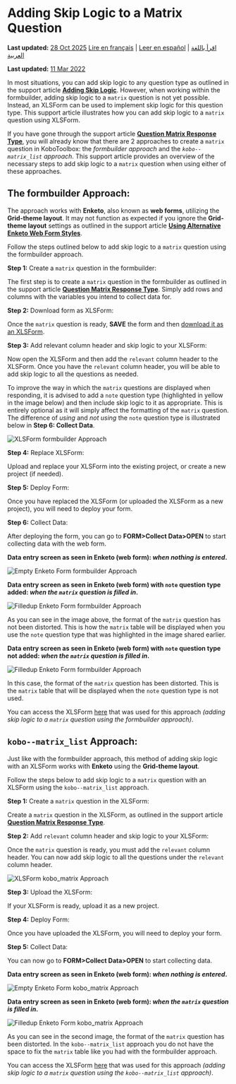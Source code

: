 ﻿# Adding Skip Logic to a Matrix Question
**Last updated:** <a href="https://github.com/kobotoolbox/docs/blob/050dcc9c8bfb4c528208bbe886979999037f1554/source/adding_skip_to_matrix.md" class="reference">28 Oct 2025</a>
<a href="fr/adding_skip_to_matrix.html">Lire en français</a> | <a href="es/adding_skip_to_matrix.html">Leer en español</a> | <a href="ar/adding_skip_to_matrix.html">اقرأ باللغة العربية</a>

**Last updated:**
<a href="https://github.com/kobotoolbox/docs/blob/83d9dadfcc132d75f99e2705f77c425c2fee6d70/source/adding_skip_to_matrix.md" class="reference">11
Mar 2022</a>

In most situations, you can add skip logic to any question type as outlined in
the support article **[Adding Skip Logic](skip_logic.md)**. However, when
working within the formbuilder, adding skip logic to a `matrix` question is not
yet possible. Instead, an XLSForm can be used to implement skip logic for this
question type. This support article illustrates how you can add skip logic to a
`matrix` question using XLSForm.

If you have gone through the support article
**[Question Matrix Response Type](matrix_response.md)**, you will already know
that there are 2 approaches to create a `matrix` question in KoboToolbox: the
_formbuilder approach_ and the _`kobo--matrix_list` approach_. This support
article provides an overview of the necessary steps to add skip logic to a
`matrix` question when using either of these approaches.

## The formbuilder Approach:

The approach works with **Enketo**, also known as **web forms**, utilizing the
**Grid-theme layout**. It may not function as expected if you ignore the
**Grid-theme layout** settings as outlined in the support article
**[Using Alternative Enketo Web Form Styles](alternative_enketo.md)**.

Follow the steps outlined below to add skip logic to a `matrix` question using
the formbuilder approach.

**Step 1:** Create a `matrix` question in the formbuilder:

The first step is to create a `matrix` question in the formbuilder as outlined
in the support article **[Question Matrix Response Type](matrix_response.md)**.
Simply add rows and columns with the variables you intend to collect data for.

**Step 2:** Download form as XLSForm:

Once the `matrix` question is ready, **SAVE** the form and then
[download it as an XLSForm](getting_started_xlsform.md#downloading-an-xlsform-from-kobotoolbox).

**Step 3:** Add relevant column header and skip logic to your XLSForm:

Now open the XLSForm and then add the `relevant` column header to the XLSForm.
Once you have the `relevant` column header, you will be able to add skip logic
to all the questions as needed.

To improve the way in which the `matrix` questions are displayed when
responding, it is advised to add a `note` question type (highlighted in yellow
in the image below) and then include skip logic to it as appropriate. This is
entirely optional as it will simply affect the formatting of the `matrix`
question. The difference of _using_ and _not using_ the `note` question type is
illustrated below in **Step 6: Collect Data**.

![XLSForm formbuilder Approach](images/adding_skip_to_matrix/formbuilder_xlsform.png)

**Step 4:** Replace XLSForm:

Upload and replace your XLSForm into the existing project, or create a new
project (if needed).

**Step 5:** Deploy Form:

Once you have replaced the XLSForm (or uploaded the XLSForm as a new project),
you will need to deploy your form.

**Step 6:** Collect Data:

After deploying the form, you can go to **FORM>Collect Data>OPEN** to start
collecting data with the web form.

**Data entry screen as seen in Enketo (web form): _when nothing is entered_.**

![Empty Enketo Form formbuilder Approach](images/adding_skip_to_matrix/formbuilder_enketo_form_empty.png)

**Data entry screen as seen in Enketo (web form) with `note` question type
added: _when the `matrix` question is filled in_.**

![Filledup Enketo Form formbuilder Approach](images/adding_skip_to_matrix/formbuilder_enketo_form_filled_no_issue.png)

As you can see in the image above, the format of the `matrix` question has not
been distorted. This is how the `matrix` table will be displayed when you use
the `note` question type that was highlighted in the image shared earlier.

**Data entry screen as seen in Enketo (web form) with `note` question type not
added: _when the `matrix` question is filled in_.**

![Filledup Enketo Form formbuilder Approach](images/adding_skip_to_matrix/formbuilder_enketo_form_filled_with_issue.png)

In this case, the format of the `matrix` question has been distorted. This is
the `matrix` table that will be displayed when the `note` question type is not
used.

<p class="note">
  You can access the XLSForm
  <a
    download
    class="reference"
    href="./_static/files/adding_skip_to_matrix/adding_skip_to_a_matrix_question.xls"
    >here</a
  >
  that was used for this approach
  <em
    >(adding skip logic to a <code>matrix</code> question using the formbuilder
    approach)</em
  >.
</p>

## `kobo--matrix_list` Approach:

Just like with the formbuilder approach, this method of adding skip logic with
an XLSForm works with **Enketo** using the **Grid-theme layout**.

Follow the steps below to add skip logic to a `matrix` question with an XLSForm
using the `kobo--matrix_list` approach.

**Step 1:** Create a `matrix` question in the XLSForm:

Create a `matrix` question in the XLSForm, as outlined in the support article
**[Question Matrix Response Type](matrix_response.md)**.

**Step 2:** Add `relevant` column header and skip logic to your XLSForm:

Once the `matrix` question is ready, you must add the `relevant` column header.
You can now add skip logic to all the questions under the `relevant` column
header.

![XLSForm kobo_matrix Approach](images/adding_skip_to_matrix/kobo_matrix_xlsform.png)

**Step 3:** Upload the XLSForm:

If your XLSForm is ready, upload it as a new project.

**Step 4:** Deploy Form:

Once you have uploaded the XLSForm, you will need to deploy your form.

**Step 5:** Collect Data:

You can now go to **FORM>Collect Data>OPEN** to start collecting data.

**Data entry screen as seen in Enketo (web form): _when nothing is entered_.**

![Empty Enketo Form kobo_matrix Approach](images/adding_skip_to_matrix/kobo_matrix_enketo_form_empty.png)

**Data entry screen as seen in Enketo (web form): _when the `matrix` question is
filled in_.**

![Filledup Enketo Form kobo_matrix Approach](images/adding_skip_to_matrix/kobo_matrix_enketo_form_filled.png)

As you can see in the second image, the format of the `matrix` question has been
distorted. In the `kobo--matrix_list` approach you do not have the space to fix
the `matrix` table like you had with the formbuilder approach.

<p class="note">
  You can access the XLSForm
  <a
    download
    class="reference"
    href="./_static/files/adding_skip_to_matrix/adding_skip_to_a_matrix_question_kobo_matrix.xls"
    >here</a
  >
  that was used for this approach
  <em
    >(adding skip logic to a <code>matrix</code> question using the
    <code>kobo--matrix_list</code> approach)</em
  >.
</p>
